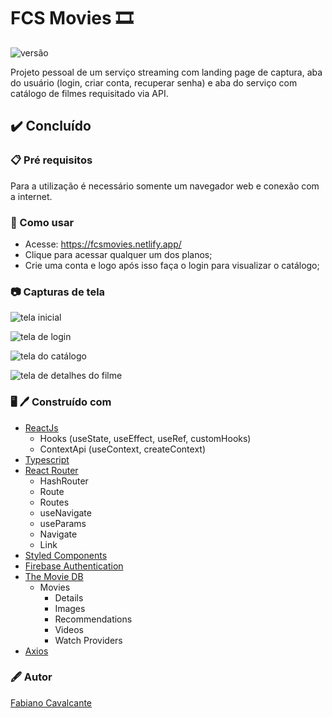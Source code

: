 # FCS Movies :film_strip:
![versão](https://img.shields.io/badge/versão-2.1.1-FFFF00)

Projeto pessoal de um serviço streaming com landing page de captura, aba do usuário (login, criar conta, recuperar senha) e aba do serviço com catálogo de filmes requisitado via API.

## :heavy_check_mark: Concluído

### :clipboard: Pré requisitos

Para a utilização é necessário somente um navegador web e conexão com a internet.

### :rocket: Como usar

- Acesse: https://fcsmovies.netlify.app/
- Clique para acessar qualquer um dos planos;
- Crie uma conta e logo após isso faça o login para visualizar o catálogo;

### :camera: Capturas de tela

![tela inicial](https://i.ibb.co/4RxNkkn/tela-inicial.png)

![tela de login](https://i.ibb.co/nP7LHd3/tela-login.png)

![tela do catálogo](https://i.ibb.co/CbnhtX0/catalog-screen.png)

![tela de detalhes do filme](https://i.ibb.co/ZTFtt1k/movie-area.png)

### :desktop_computer: :pen: Construído com

- [ReactJs](https://pt-br.reactjs.org/docs/getting-started.html)
    - Hooks (useState, useEffect, useRef, customHooks)
    - ContextApi (useContext, createContext)
- [Typescript](https://www.typescriptlang.org/docs/)
- [React Router](https://reactrouter.com/en/main/getting-started/tutorial)
    - HashRouter
    - Route
    - Routes
    - useNavigate
    - useParams
    - Navigate
    - Link
- [Styled Components](https://styled-components.com/docs)
- [Firebase Authentication](https://firebase.google.com/docs/auth)
- [The Movie DB](https://developer.themoviedb.org/reference/intro/getting-started)
    - Movies
        - Details
        - Images
        - Recommendations
        - Videos
        - Watch Providers
- [Axios](https://axios-http.com/ptbr/docs/intro)

### :fountain_pen: Autor

<a href="https://www.linkedin.com/in/fabiano-cavalcante-99811221a/">Fabiano Cavalcante</a>

